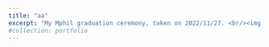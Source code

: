 ```yaml
---
title: "aa"
excerpt: "My Mphil graduation ceremony, taken on 2022/11/27. <br/><img src='/images/1.jpg'>"
#collection: portfolio
---
```

